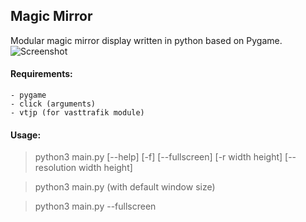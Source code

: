 ## **Magic Mirror**
Modular magic mirror display written in python based on Pygame.
![Screenshot](resources/sample.bmp)

#### Requirements:
    - pygame
    - click (arguments)
    - vtjp (for vasttrafik module)

#### Usage:
>python3 main.py [--help] [-f] [--fullscreen] [-r width height] [--resolution width height]

>python3 main.py (with default window size)

>python3 main.py --fullscreen
